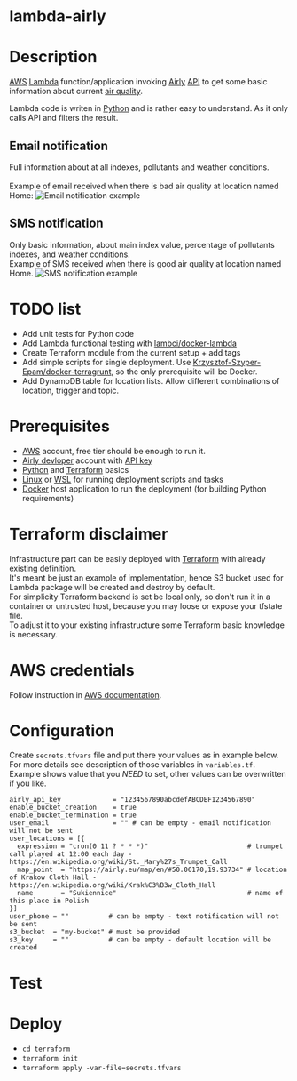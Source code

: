 # lambda-airly


# Description
[AWS](https://aws.amazon.com/) [Lambda](https://aws.amazon.com/lambda/) function/application invoking [Airly](https://airly.eu/) [API](https://developer.airly.eu/) to get some basic information about current [air quality](https://www.airqualitynow.eu/pollution_home.php).

Lambda code is writen in [Python](https://www.python.org/) and is rather easy to understand. As it only calls API and filters the result.

## Email notification
Full information about at all indexes, pollutants and weather conditions.<br>  
Example of email received when there is bad air quality at location named Home:
![Email notification example](https://raw.githubusercontent.com/Krzysztof-Szyper-Epam/lambda-airly/master/images/email.png)

## SMS notification
Only basic information, about main index value, percentage of pollutants indexes, and weather conditions.<br>
Example of SMS received when there is good air quality at location named Home.
![SMS notification example](https://raw.githubusercontent.com/Krzysztof-Szyper-Epam/lambda-airly/master/images/sms.png)

# TODO list
* Add unit tests for Python code
* Add Lambda functional testing with [lambci/docker-lambda](https://github.com/lambci/docker-lambda)
* Create Terraform module from the current setup + add tags
* Add simple scripts for single deployment. 
Use [Krzysztof-Szyper-Epam/docker-terragrunt](https://github.com/Krzysztof-Szyper-Epam/docker-terragrunt), so the only prerequisite will be Docker. 
* Add DynamoDB table for location lists. Allow different combinations of location, trigger and topic.

# Prerequisites
- [AWS](https://aws.amazon.com/) account, free tier should be enough to run it.
- [Airly devloper](https://developer.airly.eu/) account with [API key](https://developer.airly.eu/docs#general.authentication)
- [Python](https://www.python.org/) and [Terraform](https://www.terraform.io/) basics
- [Linux](https://www.linux.org/) or [WSL](https://docs.microsoft.com/pl-pl/windows/wsl/install-win10) for running deployment scripts and tasks
- [Docker](https://www.docker.com/) host application to run the deployment (for building Python requirements)

# Terraform disclaimer
Infrastructure part can be easily deployed with [Terraform](https://www.terraform.io/) with already existing definition.<br>
It's meant be just an example of implementation, hence S3 bucket used for Lambda package will be created and destroy by default.<br>
For simplicity Terraform backend is set be local only, so don't run it in a container or untrusted host, because you may loose or expose your tfstate file.<br>
To adjust it to your existing infrastructure some Terraform basic knowledge is necessary.

# AWS credentials
Follow instruction in [AWS documentation](https://docs.aws.amazon.com/cli/latest/userguide/cli-chap-configure.html).

# Configuration
Create `secrets.tfvars` file and put there your values as in example below.<br>
For more details see description of those variables in `variables.tf`.<br>
Example shows value that you *NEED* to set, other values can be overwritten if you like.
```hcl-terraform
airly_api_key             = "1234567890abcdefABCDEF1234567890"
enable_bucket_creation    = true
enable_bucket_termination = true
user_email                = "" # can be empty - email notification will not be sent
user_locations = [{
  expression = "cron(0 11 ? * * *)"                         # trumpet call played at 12:00 each day - https://en.wikipedia.org/wiki/St._Mary%27s_Trumpet_Call
  map_point  = "https://airly.eu/map/en/#50.06170,19.93734" # location of Krakow Cloth Hall - https://en.wikipedia.org/wiki/Krak%C3%B3w_Cloth_Hall
  name       = "Sukiennice"                                 # name of this place in Polish
}]
user_phone = ""          # can be empty - text notification will not be sent
s3_bucket  = "my-bucket" # must be provided
s3_key     = ""          # can be empty - default location will be created
```

# Test

# Deploy
- `cd terraform`
- `terraform init`
- `terraform apply -var-file=secrets.tfvars`
